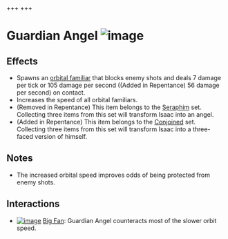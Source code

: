 +++
+++

 # Guardian Angel ![image](/image/Guardian_Angel.png) 

Effects
---------


* Spawns an [orbital familiar](/wiki/Orbital_familiar "Orbital familiar") that blocks enemy shots and deals 7 damage per tick or 105 damage per second ((Added in Repentance) 56 damage per second) on contact.
* Increases the speed of all orbital familiars.
* (Removed in Repentance) This item belongs to the [Seraphim](/wiki/Seraphim_(Transformation) "Seraphim (Transformation)") set. Collecting three items from this set will transform Isaac into an angel.
* (Added in Repentance) This item belongs to the [Conjoined](/wiki/Conjoined "Conjoined") set. Collecting three items from this set will transform Isaac into a three-faced version of himself.


Notes
-------


* The increased orbital speed improves odds of being protected from enemy shots.


Interactions
--------------


* [![image](/image/Big_Fan.png)](/wiki/Big_Fan "Big Fan") [Big Fan](/wiki/Big_Fan "Big Fan"): Guardian Angel counteracts most of the slower orbit speed.


